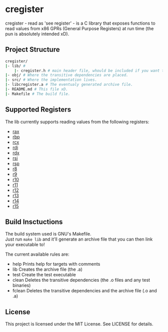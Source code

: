 # cregister

cregister - read as 'see register' - is a C library that exposes functions
to read values from x86 GPRs (General Purpose Registers) at run time
(the pun is absolutely intended xD).

## Project Structure

```sh
cregister/
|- lib/ # 
    |- cregister.h # main header file, whould be included if you want to use it.
|- obj/ # Where the transitive dependencies are placed.
|- src/ # Where the implementation lives.
|- libcregister.a # The eventualy generated archive file.
|- README.md # This file xD.
|- Makefile # The build file.
```

## Supported Registers

The lib currently supports reading values from the following registers:

- [rax](/src/get_rax.c)
- [rbp](/src/get_rbp.c)
- [rcx](/src/get_rcx.c)
- [rdi](/src/get_rdi.c)
- [rdx](/src/get_rdx.c)
- [rsi](/src/get_rsi.c)
- [rsp](/src/get_rsp.c)
- [r8](/src/get_r8.c)
- [r9](/src/get_r9.c)
- [r10](/src/get_r10.c)
- [r11](/src/get_r11.c)
- [r12](/src/get_r12.c)
- [r13](/src/get_r13.c)
- [r14](/src/get_r14.c)
- [r15](/src/get_r15.c)

## Build Insctuctions

The build system used is GNU's Makefile.\
Just run `make lib` and it'll generate an archive file that you can then link
your executable to!

The current available rules are:

- help      Prints help for targets with comments
- lib       Creates the archive file (the .a)
- test      Create the test executable
- clean     Deletes the transitive dependencies (the .o files and any test binaries)
- fclean    Deletes the transitive dependencies and the archive file (.o and .a)

## License

This project is licensed under the MIT License. See LICENSE for details.
